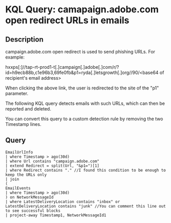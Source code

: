 # KQL Query: camapaign.adobe.com open redirect URLs in emails

## Description
campaign.adobe.com open redirect is used to send phishing URLs. For example:

hxxps[:]//tap-rt-prod1-t[.]campaign[.]adobe[.]com/r/?id=h9ecb88b,c1e96b3,69fe0fb&p1=ryda[.]letsgrowth[.]org//90/<base64 of recipient's email address>

When clicking the above link, the user is redirected to the site of the "p1" parameter.

The following KQL query detects emails with such URLs, which can then be reported and deleted.

You can convert this query to a custom detection rule by removing the two Timestamp lines.

## Query
```kql
EmailUrlInfo
| where Timestamp > ago(30d)
| where Url contains "campaign.adobe.com"
| extend Redirect = split(Url, "&p1=")[1]
| where Redirect contains "." //I found this condition to be enough to keep the URLs only
| join
(
EmailEvents
| where Timestamp > ago(30d)
) on NetworkMessageId
| where LatestDeliveryLocation contains "inbox" or LatestDeliveryLocation contains "junk" //You can comment this line out to see successful blocks
| project-away Timestamp1, NetworkMessageId1
```
